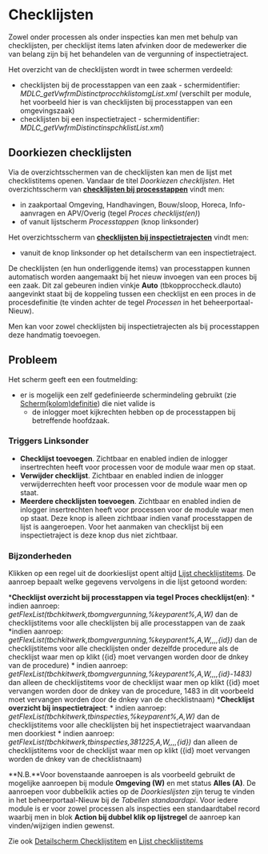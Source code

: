 # Checklijsten

Zowel onder processen als onder inspecties kan men met behulp van checklijsten, per checklijst items laten afvinken door de medewerker die van belang zijn bij het behandelen van de vergunning of inspectietraject.

Het overzicht van de checklijsten wordt in twee schermen verdeeld:

* checklijsten bij de processtappen van een zaak - schermidentifier: *MDLC_getVwfrmDistinctprocchklistomgList.xml* (verschilt per module, het voorbeeld hier is van checklijsten bij processtappen van een omgevingszaak)
* checklijsten bij een inspectietraject - schermidentifier: *MDLC_getVwfrmDistinctinspchklistList.xml*)

## Doorkiezen checklijsten

Via de overzichtsschermen van de checklijsten kan men de lijst met checklistitems openen. Vandaar de titel *Doorkiezen checklijsten*.
Het overzichtsscherm van **[checklijsten bij processtappen](/docs/probleemoplossing/module_overstijgende_schermen/checklijsten/lijst_checklistitems.md)** vindt men:

* in zaakportaal Omgeving, Handhavingen, Bouw/sloop, Horeca, Info-aanvragen en APV/Overig (tegel *Proces checklijst(en)*)
* of vanuit lijstscherm *Processtappen* (knop linksonder)

Het overzichtsscherm van **[checklijsten bij inspectietrajecten](/docs/probleemoplossing/module_overstijgende_schermen/checklijsten/detail_checklistitem.md)** vindt men:

* vanuit de knop linksonder op het detailscherm van een inspectietraject.

De checklijsten (en hun onderliggende items) van processtappen kunnen automatisch worden aangemaakt bij het nieuw invoegen van een proces bij een zaak. Dit zal gebeuren indien vinkje **Auto** (tbkopproccheck.dlauto) aangevinkt staat bij de koppeling tussen een checklijst en een proces in de procesdefinitie (te vinden achter de tegel *Processen* in het beheerportaal-Nieuw).

Men kan voor zowel checklijsten bij inspectietrajecten als bij processtappen deze handmatig toevoegen.

## Probleem

Het scherm geeft een een foutmelding:

* er is mogelijk een zelf gedefinieerde schermindeling gebruikt (zie [Scherm(kolom)definitie](/docs/instellen_inrichten/schermdefinitie.md)) die niet valide is
  * de inlogger moet kijkrechten hebben op de processtappen bij betreffende hoofdzaak.

### Triggers Linksonder

* **Checklijst toevoegen**. Zichtbaar en enabled indien de inlogger insertrechten heeft voor processen voor de module waar men op staat.
* **Verwijder checklijst**. Zichtbaar en enabled indien de inlogger verwijderrechten heeft voor processen voor de module waar men op staat.
* **Meerdere checklijsten toevoegen**. Zichtbaar en enabled indien de inlogger insertrechten heeft voor processen voor de module waar men op staat. Deze knop is alleen zichtbaar indien vanaf processtappen de lijst is aangeroepen. Voor het aanmaken van checklijst bij een inspectietraject is deze knop dus niet zichtbaar.

### Bijzonderheden

Klikken op een regel uit de doorkieslijst opent altijd [Lijst checklijstitems](/docs/probleemoplossing/module_overstijgende_schermen/checklijsten/lijst_checklistitems.md). De aanroep bepaalt welke gegevens vervolgens in die lijst getoond worden:

  ***Checklijst overzicht bij processtappen via tegel Proces checklijst(en)**:
    * indien aanroep: *getFlexList(tbchkitwerk,tbomgvergunning,%keyparent%,A,W)* dan de checklijstitems voor alle checklijsten bij alle processtappen van de zaak
    *indien aanroep: *getFlexList(tbchkitwerk,tbomgvergunning,%keyparent%,A,W,,,,{id})* dan de checklijstitems voor alle checklijsten onder dezelfde procedure als de checklijst waar men op klikt ({id} moet vervangen worden door de dnkey van de procedure)
    * indien aanroep: *getFlexList(tbchkitwerk,tbomgvergunning,%keyparent%,A,W,,,,{id}-1483)* dan alleen de checklijstitems voor de checklijst waar men op klikt ({id} moet vervangen worden door de dnkey van de procedure, 1483 in dit voorbeeld moet vervangen worden door de dnkey van de checklistnaam)
  ***Checklijst overzicht bij inspectietraject**:
    * indien aanroep: *getFlexList(tbchkitwerk,tbinspecties,%keyparent%,A,W)* dan de checklijstitems voor alle checklijsten bij het inspectietraject waarvandaan men doorkiest
    * indien aanroep: *getFlexList(tbchkitwerk,tbinspecties,381225,A,W,,,,{id})* dan alleen de checklijstitems voor de checklijst waar men op klikt ({id} moet vervangen worden de dnkey van de checklistnaam)

**N.B.**Voor bovenstaande aanroepen is als voorbeeld gebruikt de mogelijke aanroepen bij module **Omgeving (W)** en met status **Alles (A)**. De aanroepen voor dubbelklik acties op de *Doorkieslijsten* zijn terug te vinden in het beheerportaal-Nieuw bij de *Tabellen standaardapi*. Voor iedere module is er voor zowel processen als inspecties een standaardtabel record waarbij men in blok **Action bij dubbel klik op lijstregel** de aanroep kan vinden/wijzigen indien gewenst.

Zie ook [Detailscherm Checklijstitem](/docs/probleemoplossing/module_overstijgende_schermen/checklijsten/detail_checklistitem.md) en [Lijst checklijstitems](/docs/probleemoplossing/module_overstijgende_schermen/checklijsten/lijst_checklistitems.md)
